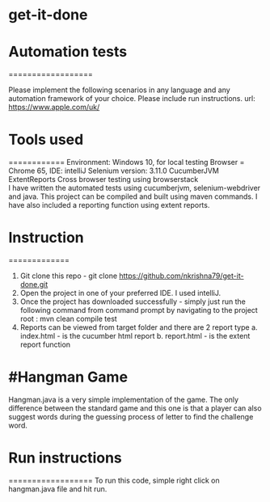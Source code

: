 # get-it-done
# Automation tests
==================

Please implement the following scenarios in any language and any automation framework of your choice.
Please include run instructions.
url: https://www.apple.com/uk/
# Tools used
============
Environment: Windows 10, 
for local testing Browser = Chrome 65,
IDE: intelliJ 
Selenium version: 3.11.0
CucumberJVM 
ExtentReports 
Cross browser testing using browserstack  
I have written the automated tests using cucumberjvm, selenium-webdriver and java. This project
can be compiled and built using maven commands. I have also included a reporting function using extent reports. 

# Instruction
=============
1. Git clone this repo - git clone https://github.com/nkrishna79/get-it-done.git
2. Open the project in one of your preferred IDE. I used intelliJ. 
3. Once the project has downloaded successfully - simply just run the following command from command prompt
by navigating to the project root : 
  mvn clean compile test
4. Reports can be viewed from target folder and there are 2 report type 
   a. index.html - is the cucumber html report
   b. report.html - is the extent report function 

#Hangman Game
=============
Hangman.java is a very simple implementation of the game. The only difference between 
the standard game and this one is that a player can also suggest words during the guessing process of letter 
to find the challenge word. 

# Run instructions
==================
To run this code, simple right click on hangman.java file and hit run. 

